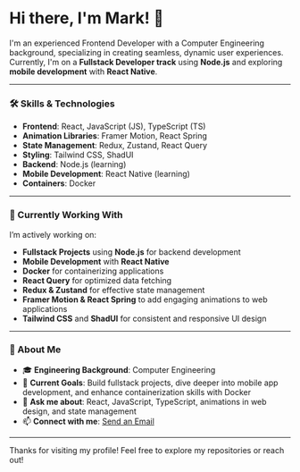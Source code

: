 # Hi there, I'm Mark! 👋

I'm an experienced Frontend Developer with a Computer Engineering background, specializing in creating seamless, dynamic user experiences. Currently, I'm on a **Fullstack Developer track** using **Node.js** and exploring **mobile development** with **React Native**.

---

### 🛠️ Skills & Technologies
- **Frontend**: React, JavaScript (JS), TypeScript (TS)
- **Animation Libraries**: Framer Motion, React Spring
- **State Management**: Redux, Zustand, React Query
- **Styling**: Tailwind CSS, ShadUI
- **Backend**: Node.js (learning)
- **Mobile Development**: React Native (learning)
- **Containers**: Docker

---

### 🔧 Currently Working With
I’m actively working on:
- **Fullstack Projects** using **Node.js** for backend development
- **Mobile Development** with **React Native**
- **Docker** for containerizing applications
- **React Query** for optimized data fetching
- **Redux & Zustand** for effective state management
- **Framer Motion & React Spring** to add engaging animations to web applications
- **Tailwind CSS** and **ShadUI** for consistent and responsive UI design

---

### 🚀 About Me
- 🎓 **Engineering Background**: Computer Engineering
- 🌱 **Current Goals**: Build fullstack projects, dive deeper into mobile app development, and enhance containerization skills with Docker
- 💬 **Ask me about**: React, JavaScript, TypeScript, animations in web design, and state management
- 📫 **Connect with me**: [Send an Email](mailto:mstephen130@gmail.com)

---

Thanks for visiting my profile! Feel free to explore my repositories or reach out!
